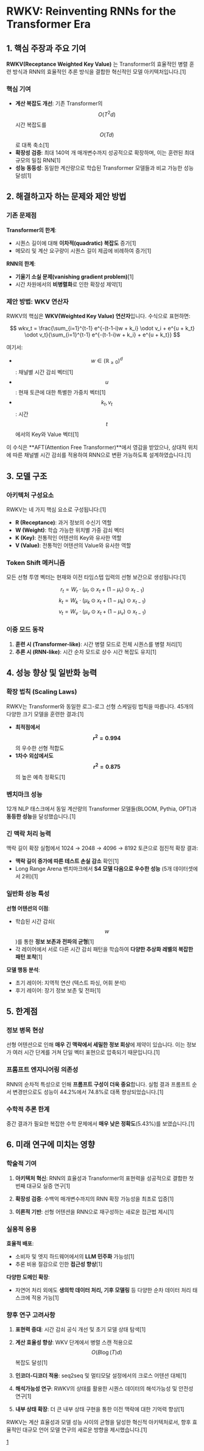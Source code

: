 # RWKV: Reinventing RNNs for the Transformer Era

## 1. 핵심 주장과 주요 기여

**RWKV(Receptance Weighted Key Value)** 는 Transformer의 효율적인 병렬 훈련 방식과 RNN의 효율적인 추론 방식을 결합한 혁신적인 모델 아키텍처입니다.[1]

### 핵심 기여
- **계산 복잡도 개선**: 기존 Transformer의 $$O(T^2d)$$ 시간 복잡도를 $$O(Td)$$로 대폭 축소[1]
- **확장성 검증**: 최대 140억 개 매개변수까지 성공적으로 확장하며, 이는 훈련된 최대 규모의 밀집 RNN[1]
- **성능 동등성**: 동일한 계산량으로 학습된 Transformer 모델들과 비교 가능한 성능 달성[1]

## 2. 해결하고자 하는 문제와 제안 방법

### 기존 문제점

**Transformer의 한계**:
- 시퀀스 길이에 대해 **이차적(quadratic) 복잡도** 증가[1]
- 메모리 및 계산 요구량이 시퀀스 길이 제곱에 비례하여 증가[1]

**RNN의 한계**:
- **기울기 소실 문제(vanishing gradient problem)**[1]
- 시간 차원에서의 **비병렬화**로 인한 확장성 제약[1]

### 제안 방법: WKV 연산자

RWKV의 핵심은 **WKV(Weighted Key Value) 연산자**입니다. 수식으로 표현하면:

$$
wkv_t = \frac{\sum_{i=1}^{t-1} e^{-(t-1-i)w + k_i} \odot v_i + e^{u + k_t} \odot v_t}{\sum_{i=1}^{t-1} e^{-(t-1-i)w + k_i} + e^{u + k_t}}
$$

여기서:
- $$w \in (\mathbb{R}_{\geq 0})^d$$: 채널별 시간 감쇠 벡터[1]
- $$u$$: 현재 토큰에 대한 특별한 가중치 벡터[1]
- $$k_t, v_t$$: 시간 $$t$$에서의 Key와 Value 벡터[1]

이 수식은 **AFT(Attention Free Transformer)**에서 영감을 받았으나, 상대적 위치에 따른 채널별 시간 감쇠를 적용하여 RNN으로 변환 가능하도록 설계하였습니다.[1]

## 3. 모델 구조

### 아키텍처 구성요소

RWKV는 네 가지 핵심 요소로 구성됩니다:[1]

- **R (Receptance)**: 과거 정보의 수신기 역할
- **W (Weight)**: 학습 가능한 위치별 가중 감쇠 벡터  
- **K (Key)**: 전통적인 어텐션의 Key와 유사한 역할
- **V (Value)**: 전통적인 어텐션의 Value와 유사한 역할

### Token Shift 메커니즘

모든 선형 투영 벡터는 현재와 이전 타임스텝 입력의 선형 보간으로 생성됩니다:[1]

$$
r_t = W_r \cdot (\mu_r \odot x_t + (1-\mu_r) \odot x_{t-1})
$$
$$
k_t = W_k \cdot (\mu_k \odot x_t + (1-\mu_k) \odot x_{t-1})
$$
$$
v_t = W_v \cdot (\mu_v \odot x_t + (1-\mu_v) \odot x_{t-1})
$$

### 이중 모드 동작

1. **훈련 시 (Transformer-like)**: 시간 병렬 모드로 전체 시퀀스를 병렬 처리[1]
2. **추론 시 (RNN-like)**: 시간 순차 모드로 상수 시간 복잡도 유지[1]

## 4. 성능 향상 및 일반화 능력

### 확장 법칙 (Scaling Laws)

RWKV는 Transformer와 동일한 로그-로그 선형 스케일링 법칙을 따릅니다. 45개의 다양한 크기 모델을 훈련한 결과:[1]
- **최적점에서 $$r^2 = 0.994$$** 의 우수한 선형 적합도
- **1차수 외삽에서도 $$r^2 = 0.875$$** 의 높은 예측 정확도[1]

### 벤치마크 성능

12개 NLP 태스크에서 동일 계산량의 Transformer 모델들(BLOOM, Pythia, OPT)과 **동등한 성능**을 달성했습니다.[1]

### 긴 맥락 처리 능력

맥락 길이 확장 실험에서 1024 → 2048 → 4096 → 8192 토큰으로 점진적 확장 결과:
- **맥락 길이 증가에 따른 테스트 손실 감소** 확인[1]
- Long Range Arena 벤치마크에서 **S4 모델 다음으로 우수한 성능** (5개 데이터셋에서 2위)[1]

### 일반화 성능 특성

**선형 어텐션의 이점**:
- 학습된 시간 감쇠($$w$$)를 통한 **정보 보존과 전파의 균형**[1]
- 각 레이어에서 서로 다른 시간 감쇠 패턴을 학습하여 **다양한 추상화 레벨의 복잡한 패턴 포착**[1]

**모델 행동 분석**:
- 초기 레이어: 지역적 연산 (텍스트 파싱, 어휘 분석)
- 후기 레이어: 장기 정보 보존 및 전파[1]

## 5. 한계점

### 정보 병목 현상
선형 어텐션으로 인해 **매우 긴 맥락에서 세밀한 정보 회상**에 제약이 있습니다. 이는 정보가 여러 시간 단계를 거쳐 단일 벡터 표현으로 압축되기 때문입니다.[1]

### 프롬프트 엔지니어링 의존성
RNN의 순차적 특성으로 인해 **프롬프트 구성이 더욱 중요**합니다. 실험 결과 프롬프트 순서 변경만으로도 성능이 44.2%에서 74.8%로 대폭 향상되었습니다.[1]

### 수학적 추론 한계
중간 결과가 필요한 복잡한 수학 문제에서 **매우 낮은 정확도**(5.43%)를 보였습니다.[1]

## 6. 미래 연구에 미치는 영향

### 학술적 기여

1. **아키텍처 혁신**: RNN의 효율성과 Transformer의 표현력을 성공적으로 결합한 첫 번째 대규모 실증 연구[1]

2. **확장성 검증**: 수백억 매개변수까지의 RNN 확장 가능성을 최초로 입증[1]

3. **이론적 기반**: 선형 어텐션을 RNN으로 재구성하는 새로운 접근법 제시[1]

### 실용적 응용

**효율적 배포**: 
- 소비자 및 엣지 하드웨어에서의 **LLM 민주화** 가능성[1]
- 추론 비용 절감으로 인한 **접근성 향상**[1]

**다양한 도메인 확장**:
- 자연어 처리 외에도 **생의학 데이터 처리, 기후 모델링** 등 다양한 순차 데이터 처리 태스크에 적용 가능[1]

### 향후 연구 고려사항

1. **표현력 증대**: 시간 감쇠 공식 개선 및 초기 모델 상태 탐색[1]

2. **계산 효율성 향상**: WKV 단계에서 병렬 스캔 적용으로 $$O(B \log(T)d)$$ 복잡도 달성[1]

3. **인코더-디코더 적용**: seq2seq 및 멀티모달 설정에서의 크로스 어텐션 대체[1]

4. **해석가능성 연구**: RWKV의 상태를 활용한 시퀀스 데이터의 해석가능성 및 안전성 연구[1]

5. **내부 상태 확장**: 더 큰 내부 상태 구현을 통한 이전 맥락에 대한 기억력 향상[1]

RWKV는 계산 효율성과 모델 성능 사이의 균형을 달성한 혁신적 아키텍처로서, 향후 효율적인 대규모 언어 모델 연구의 새로운 방향을 제시했습니다.[1]

[1](https://ppl-ai-file-upload.s3.amazonaws.com/web/direct-files/attachments/65988149/76277d58-de61-4d8e-af55-d66a6f430d2b/2305.13048v2.pdf)
